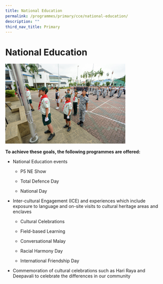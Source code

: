 ```yaml
---
title: National Education
permalink: /programmes/primary/cce/national-education/
description: ""
third_nav_title: Primary
---
```

# National Education


<img src="/images/CCE/Primary/National-Education.jpg"  
     style="width:75%">


**To achieve these goals, the following programmes are offered:**  

*   National Education events  
    

    *   P5 NE Show  
    
    *   Total Defence Day  
    
    *   National Day  
    

*   Inter-cultural Engagement (ICE) and experiences which include exposure to language and on-site visits to cultural heritage areas and enclaves

    *   Cultural Celebrations  
    
    *   Field-based Learning  
    
    *   Conversational Malay  
    
    *   Racial Harmony Day  
    
    *   International Friendship Day  
    

*   Commemoration of cultural celebrations such as Hari Raya and Deepavali to celebrate the differences in our community